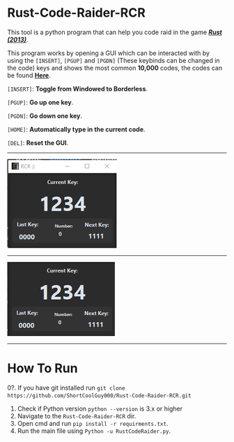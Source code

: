 # Rust-Code-Raider-RCR

This tool is a python program that can help you code raid in the game ***[Rust (2013)](https://rust.facepunch.com/)***.

This program works by opening a GUI which can be interacted with by using the `[INSERT]`, `[PGUP]` and `[PGDN]` (These keybinds can be changed in the code) keys and shows the most common **10,000** codes, the codes can be found **[Here](https://rusttips.com/top-10000-rust-door-lock-codes/)**.

`[INSERT]`: **Toggle from Windowed to Borderless**.

`[PGUP]`: **Go up one key**.

`[PGDN]`: **Go down one key**.

`[HOME]`: **Automatically type in the current code**.

`[DEL]`: **Reset the GUI**.

----------------------------------

![Borderd](/Images/Bordered.PNG)

----------------------------------

![Borderless](/Images/Borderless.PNG)

----------------------------------

# How To Run


0?. If you have git installed run `git clone https://github.com/ShortCoolGuy000/Rust-Code-Raider-RCR.git`
1. Check if Python version `python --version` is 3.x or higher
2. Navigate to the `Rust-Code-Raider-RCR` dir.
3. Open cmd and run `pip install -r requirments.txt`.
4. Run the main file using `Python -u RustCodeRaider.py`.
